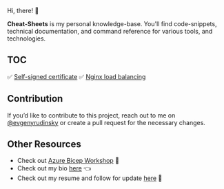 Hi, there! 👋

**Cheat-Sheets** is my personal knowledge-base. You'll find code-snippets, technical documentation, and command reference for various tools, and technologies.

## TOC

✅ [Self-signed certificate](self-signed-certificate.md)
✅ [Nginx load balancing](nginx-load-balancing.md)

## Contribution

If you’d like to contribute to this project, reach out to me on [@evgenyrudinsky](https://twitter.com/evgenyrudinsky) or create a pull request for the necessary changes.

## Other Resources

* Check out [Azure Bicep Workshop](https://github.com/erudinsky/Azure-Bicep-Workshop) 💪
* Check out my bio [here](https://erudinsky.com/about/) 👈
* Check out my resume and follow for update [here](https://www.linkedin.com/in/evgenyrudinsky/) 🤘